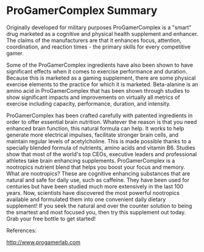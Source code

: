 # ProGamerComplex Summary

Originally developed for military purposes ProGamerComplex is a "smart" drug marketed as a cognitive and physical health supplement and enhancer. The claims of the manufacturers are that it enhances focus, attention, coordination, and reaction times - the primary skills for every competitive gamer.

Some of the ProGamerComplex ingredients have also been shown to have significant effects when it comes to exercise performance and duration. Because this is marketed as a gaming supplement, there are some physical exercise elements to the practice for which it is marketed. Beta-alanine is an amino acid in ProGamerComplex that has been shown through studies to show significant impacts and improvements on virtually all metrics of exercise including capacity, performance, duration, and intensity.

ProGamerComplex has been crafted carefully with patented ingredients in order to offer essential brain nutrition. Whatever the reason is that you need enhanced brain function, this natural formula can help. It works to help generate more electrical impulses, facilitate stronger brain cells, and maintain regular levels of acetylcholine. This is made possible thanks to a specially blended formula of nutrients, amino acids and vitamin B6. Studies show that most of the world's top CEOs, executive leaders and professional athletes take brain enhancing supplements. ProGamerComplex is a nootropics nutrient blend that helps you boost your focus and memory. What are nootropics? These are cognitive enhancing substances that are natural and safe for daily use, such as caffeine. They have been used for centuries but have been studied much more extensively in the last 100 years. Now, scientists have discovered the most powerful nootropics available and formulated them into one convenient daily dietary supplement! If you seek the natural and over the counter solution to being the smartest and most focused you, then try this supplement out today. Grab your free bottle to get started!

References:

http://www.progamerlab.com
